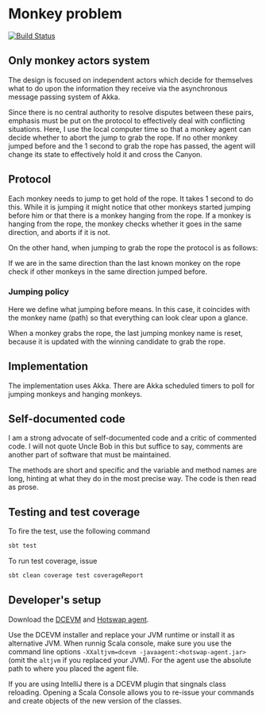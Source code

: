 # Monkey problem
[![Build Status](https://travis-ci.org/analyticbastard/monkeyproblem.svg?branch=master)](https://travis-ci.org/analyticbastard/monkeyproblem)

## Only monkey actors system

The design is focused on independent actors which decide for themselves what to do upon the
information they receive via the asynchronous message passing system of Akka.

Since there is no central authority to resolve disputes between these pairs, emphasis must be
put on the protocol to effectively deal with conflicting situations. Here, I use the local
computer time so that a monkey agent can decide whether to abort the jump to grab the rope.
If no other monkey jumped before and the 1 second to grab the rope has passed, the agent will
change its state to effectively hold it and cross the Canyon.

## Protocol

Each monkey needs to jump to get hold of the rope. It takes 1 second to do this.
While it is jumping it might notice that other monkeys started jumping before him or that there
is a monkey hanging from the rope. If a monkey is hanging from the rope, the monkey checks
whether it goes in the same direction, and aborts if it is not.

On the other hand, when jumping to grab the rope the protocol is as follows:

If we are in the same direction than the last known monkey on the rope
check if other monkeys in the same direction jumped before.
 
### Jumping policy

Here we define what jumping before means. In this case, it coincides with the monkey name (path)
so that everything can look clear upon a glance.

When a monkey grabs the rope, the last jumping monkey name is reset, because it is updated
with the winning candidate to grab the rope.

## Implementation

The implementation uses Akka. There are Akka scheduled timers to poll for jumping monkeys
and hanging monkeys.

## Self-documented code

I am a strong advocate of self-documented code and a critic of commented code. I will
not quote Uncle Bob in this but suffice to say, comments are another part of software that must be
maintained. 

The methods are short and specific and the variable and method names
are long, hinting at what they do in the most precise way. The code is then read as prose.

## Testing and test coverage

To fire the test, use the following command

```bash
sbt test
```

To run test coverage, issue

```bash
sbt clean coverage test coverageReport
```

## Developer's setup

Download the [DCEVM](https://github.com/dcevm/dcevm/releases) and [Hotswap agent](https://github.com/HotswapProjects/HotswapAgent/releases).

Use the DCEVM installer and replace your JVM runtime or install it as alternative JVM. When runnig
Scala console, make sure you use the command line options `-XXaltjvm=dcevm -javaagent:<hotswap-agent.jar>`
(omit the `altjvm` if you replaced your JVM). For the agent use the absolute path to where you
placed the agent file.

If you are using IntelliJ there is a DCEVM plugin that singnals class reloading. Opening a Scala Console
allows you to re-issue your commands and create objects of the new version of the classes.
